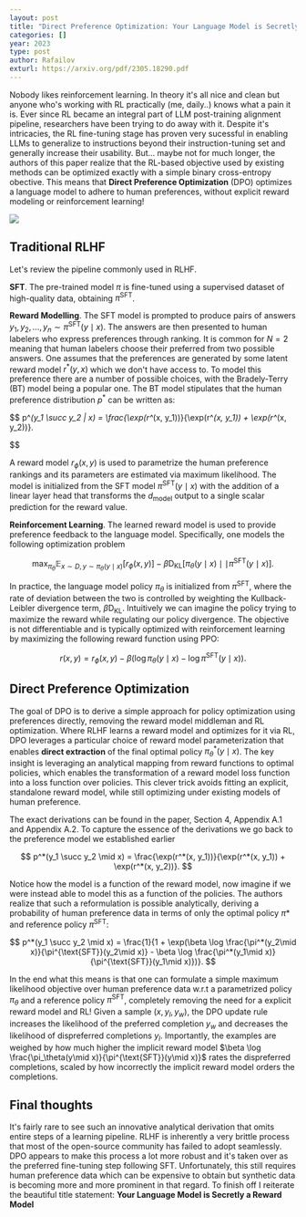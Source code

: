 ```yaml
---
layout: post
title: "Direct Preference Optimization: Your Language Model is Secretly a Reward Model"
categories: []
year: 2023
type: post
author: Rafailov
exturl: https://arxiv.org/pdf/2305.18290.pdf
---
```


Nobody likes reinforcement learning. In theory it's all nice and clean but anyone who's working with RL practically (me, daily..) knows what a pain it is. Ever since RL became an integral part of LLM post-training alignment pipeline, researchers have been trying to do away with it. Despite it's intricacies, the RL fine-tuning stage has proven very sucessful in enabling LLMs to generalize to instructions beyond their instruction-tuning set and generally increase their usability. But... maybe not for much longer, the authors of this paper realize that the RL-based objective used by existing methods can be optimized exactly with a simple binary cross-entropy obective. This means that **Direct Preference Optimization** (DPO) optimizes a language model to adhere to human preferences, without explicit reward modeling or reinforcement learning!

![](/images/dpo.png)

## Traditional RLHF

Let's review the pipeline commonly used in RLHF.

**SFT**. The pre-trained model $\pi$ is fine-tuned using a supervised dataset of high-quality data, obtaining $\pi^{\text{SFT}}$.

**Reward Modelling**. The SFT model is prompted to produce pairs of answers $y_1, y_2, ...,y_n \sim \pi^{\text{SFT}}(y \mid x)$. The answers are then presented to human labelers who express preferences through ranking. It is common for $N = 2$ meaning that human labelers choose their preferred from two possible answers. One assumes that the preferences are generated by some latent reward model $r^*(y,x)$ which we don't have access to. To model this preference there are a number of possible choices, with the Bradely-Terry (BT) model being a popular one. The BT model stipulates that the human preference distribution $p^*$ can be written as:

$$
p^*(y_1 \succ y_2 | x) = \frac{\exp(r^*(x, y_1))}{\exp(r^*(x, y_1)) + \exp(r^*(x, y_2))}.


$$

A reward model $r_\phi(x,y)$ is used to parametrize the human preference rankings and its parameters are estimated via maximum likelihood. The model is initialized from the SFT model $\pi^{\text{SFT}}(y \mid x)$ with the addition of a linear layer head that transforms the $d_\text{model}$ output to a single scalar prediction for the reward value.

**Reinforcement Learning**. The learned reward model is used to provide preference feedback to the language model. Specifically, one models the following optimization problem

$$
\max_{\pi_\theta} \mathbb{E}_{x \sim D,y \sim \pi_\theta(y \mid x)} \left[ r_\phi(x, y) \right] - \beta \mathrm{D}_{\mathrm{KL}} \left[ \pi_\theta(y \mid x) \mid\mid \pi^{\text{SFT}}(y \mid x) \right].
$$

In practice, the language model policy $\pi_\theta$ is initialized from $\pi^{\text{SFT}}$, where the rate of deviation between the two is controlled by weighting the Kullback-Leibler divergence term, $\beta \mathrm{D}_{\mathrm{KL}}$. Intuitively we can imagine the policy trying to maximize the reward while regulating our policy divergence. The objective is not differentiable and is typically optimized with reinforcement learning by maximizing the following reward function using PPO:

$$
r(x, y) = r_\phi(x, y) - \beta(\log \pi_\theta(y \mid x) - \log \pi^{\text{SFT}}(y \mid x)).
$$

## Direct Preference Optimization

The goal of DPO is to derive a simple approach for policy optimization using preferences directly, removing the reward model middleman and RL optimization. Where RLHF learns a reward model and optimizes for it via RL, DPO leverages a particular choice of reward model parameterization that enables **direct extraction** of the final optimal policy $\pi^*_\theta(y \mid x)$. The key insight is leveraging an analytical mapping from reward functions to optimal policies, which enables the transformation of a reward model loss function into a loss function over policies. This clever trick avoids fitting an explicit, standalone reward model, while still optimizing under existing models of human preference.

The exact derivations can be found in the paper, Section 4, Appendix A.1 and Appendix A.2. To capture the essence of the derivations we go back to the preference model we established earlier

$$
p^*(y_1 \succ y_2 \mid x) = \frac{\exp(r^*(x, y_1))}{\exp(r^*(x, y_1)) + \exp(r^*(x, y_2))}.
$$

Notice how the model is a function of the reward model, now imagine if we were instead able to model this as a function of the policies. The authors realize that such a reformulation is possible analytically, deriving a probability of human preference data in terms of only the optimal policy $\pi*$ and reference policy $\pi^{\text{SFT}}$:

$$
p^*(y_1 \succ y_2 \mid  x) = \frac{1}{1 + \exp(\beta \log \frac{\pi^*(y_2\mid x)}{\pi^{\text{SFT}}(y_2\mid x)} - \beta \log \frac{\pi^*(y_1\mid x)}{\pi^{\text{SFT}}(y_1\mid x)})}.
$$

In the end what this means is that one can formulate a simple maximum likelihood objective over human preference data w.r.t a parametrized policy $\pi_\theta$ and a reference policy $\pi^{\text{SFT}}$, completely removing the need for a explicit reward model and RL! Given a sample $(x, y_l, y_w)$, the DPO update rule increases the likelihood of the preferred completion $y_w$ and decreases the likelihood of dispreferred completions $y_l$. Importantly, the examples are weighed by how much higher the implicit reward model $\beta \log \frac{\pi_\theta(y\mid x)}{\pi^{\text{SFT}}(y\mid x)}$ rates the dispreferred completions, scaled by how incorrectly the implicit reward model orders the completions.

## Final thoughts

It's fairly rare to see such an innovative analytical derivation that omits entire steps of a learning pipeline. RLHF is inherently a very brittle process that most of the open-source community has failed to adopt seamlessly. DPO appears to make this process a lot more robust and it's taken over as the preferred fine-tuning step following SFT. Unfortunately, this still requires human preference data which can be expensive to obtain but synthetic data is becoming more and more prominent in that regard. To finish off I reiterate the beautiful title statement: **Your Language Model is Secretly a Reward Model**
